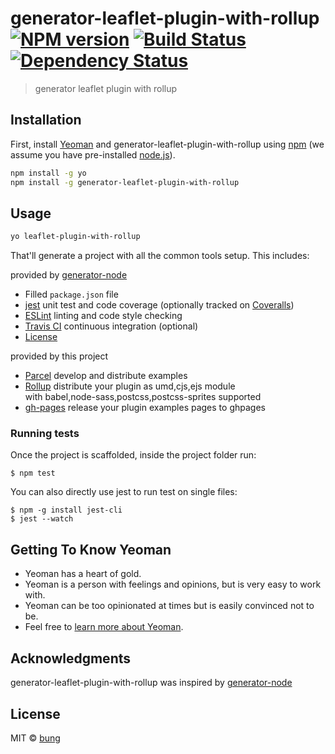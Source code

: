# generator-leaflet-plugin-with-rollup [![NPM version][npm-image]][npm-url] [![Build Status][travis-image]][travis-url] [![Dependency Status][daviddm-image]][daviddm-url]
> generator leaflet plugin with rollup

## Installation

First, install [Yeoman](http://yeoman.io) and generator-leaflet-plugin-with-rollup using [npm](https://www.npmjs.com/) (we assume you have pre-installed [node.js](https://nodejs.org/)).

```bash
npm install -g yo
npm install -g generator-leaflet-plugin-with-rollup
```
## Usage  

```bash
yo leaflet-plugin-with-rollup
```

That'll generate a project with all the common tools setup. This includes:  

provided by [generator-node](https://github.com/yeoman/generator-node)
- Filled `package.json` file
- [jest](https://facebook.github.io/jest/) unit test and code coverage (optionally tracked on [Coveralls](https://coveralls.io/))
- [ESLint](http://eslint.org/) linting and code style checking
- [Travis CI](https://travis-ci.com/) continuous integration (optional)
- [License](https://spdx.org/licenses/)

provided by this project  

- [Parcel](https://parceljs.org/) develop and distribute examples
- [Rollup](https://rollupjs.org) distribute your plugin as umd,cjs,ejs module  
   with babel,node-sass,postcss,postcss-sprites supported
- [gh-pages](https://github.com/tschaub/gh-pages) release your plugin examples pages to ghpages

### Running tests

Once the project is scaffolded, inside the project folder run:

```
$ npm test
```

You can also directly use jest to run test on single files:

```
$ npm -g install jest-cli
$ jest --watch
```

## Getting To Know Yeoman

 * Yeoman has a heart of gold.
 * Yeoman is a person with feelings and opinions, but is very easy to work with.
 * Yeoman can be too opinionated at times but is easily convinced not to be.
 * Feel free to [learn more about Yeoman](http://yeoman.io/).

## Acknowledgments

generator-leaflet-plugin-with-rollup was inspired by [generator-node](https://github.com/yeoman/generator-node)

## License

MIT © [bung](http://www.bungos.me)


[npm-image]: https://badge.fury.io/js/generator-leaflet-plugin-with-rollup.svg
[npm-url]: https://npmjs.org/package/generator-leaflet-plugin-with-rollup
[travis-image]: https://travis-ci.com/bung87/generator-leaflet-plugin-with-rollup.svg?branch=master
[travis-url]: https://travis-ci.com/bung87/generator-leaflet-plugin-with-rollup
[daviddm-image]: https://david-dm.org/bung87/generator-leaflet-plugin-with-rollup.svg?theme=shields.io
[daviddm-url]: https://david-dm.org/bung87/generator-leaflet-plugin-with-rollup
